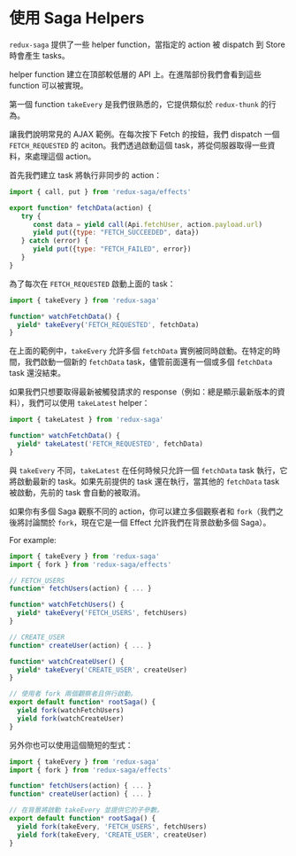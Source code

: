 # 使用 Saga Helpers

`redux-saga` 提供了一些 helper function，當指定的 action 被 dispatch 到 Store 時會產生 tasks。

helper function 建立在頂部較低層的 API 上。在進階部份我們會看到這些 function 可以被實現。

第一個 function `takeEvery` 是我們很熟悉的，它提供類似於 `redux-thunk` 的行為。

讓我們說明常見的 AJAX 範例。在每次按下 Fetch 的按鈕，我們 dispatch 一個 `FETCH_REQUESTED` 的 aciton。我們透過啟動這個 task，將從伺服器取得一些資料，來處理這個 action。

首先我們建立 task 將執行非同步的 action：

```javascript
import { call, put } from 'redux-saga/effects'

export function* fetchData(action) {
   try {
      const data = yield call(Api.fetchUser, action.payload.url)
      yield put({type: "FETCH_SUCCEEDED", data})
   } catch (error) {
      yield put({type: "FETCH_FAILED", error})
   }
}
```

為了每次在 `FETCH_REQUESTED` 啟動上面的 task：

```javascript
import { takeEvery } from 'redux-saga'

function* watchFetchData() {
  yield* takeEvery('FETCH_REQUESTED', fetchData)
}
```

在上面的範例中，`takeEvery` 允許多個 `fetchData` 實例被同時啟動。在特定的時間，我們啟動一個新的 `fetchData` task，儘管前面還有一個或多個 `fetchData` task 還沒結束。

如果我們只想要取得最新被觸發請求的 response（例如：總是顯示最新版本的資料），我們可以使用 `takeLatest` helper：

```javascript
import { takeLatest } from 'redux-saga'

function* watchFetchData() {
  yield* takeLatest('FETCH_REQUESTED', fetchData)
}
```

與 `takeEvery` 不同，`takeLatest` 在任何時候只允許一個 `fetchData` task 執行，它將啟動最新的 task。如果先前提供的 task 還在執行，當其他的 `fetchData` task 被啟動，先前的 task 會自動的被取消。

如果你有多個 Saga 觀察不同的 action，你可以建立多個觀察者和 `fork`（我們之後將討論關於 `fork`，現在它是一個 Effect 允許我們在背景啟動多個 Saga）。

For example:

```javascript
import { takeEvery } from 'redux-saga'
import { fork } from 'redux-saga/effects'

// FETCH_USERS
function* fetchUsers(action) { ... }

function* watchFetchUsers() {
  yield* takeEvery('FETCH_USERS', fetchUsers)
}

// CREATE_USER
function* createUser(action) { ... }

function* watchCreateUser() {
  yield* takeEvery('CREATE_USER', createUser)
}

// 使用者 fork 兩個觀察者且併行啟動。
export default function* rootSaga() {
  yield fork(watchFetchUsers)
  yield fork(watchCreateUser)
}
```

另外你也可以使用這個簡短的型式：

```javascript
import { takeEvery } from 'redux-saga'
import { fork } from 'redux-saga/effects'

function* fetchUsers(action) { ... }
function* createUser(action) { ... }

// 在背景將啟動 takeEvery 並提供它的子參數。
export default function* rootSaga() {
  yield fork(takeEvery, 'FETCH_USERS', fetchUsers)
  yield fork(takeEvery, 'CREATE_USER', createUser)
}
```
